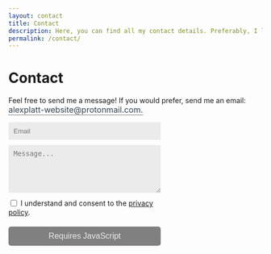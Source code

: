```yaml
---
layout: contact
title: Contact
description: Here, you can find all my contact details. Preferably, I like the contact form - that's why I set it up! But feel free to send an Email instead
permalink: /contact/
---
```


<style type="text/css">
  /*---Tool tip ---*/  
  button.tooltip .tooltiptext {
    visibility: hidden;
    width: 120px;
    background-color: #36454f;
    color: #ebebeb;
    text-align: center;
    border-radius: 6px;
    padding: 5px 0;
    position: absolute;
    z-index: 1;
    top: 150%;
    left: 50%;
    margin-left: -60px;
  }
  
  button.tooltip .tooltiptext::after {
    content: "";
    position: absolute;
    bottom: 100%;
    left: 50%;
    margin-left: -5px;
    border-width: 5px;
    border-style: solid;
    border-color: transparent transparent #36454f transparent;
  }
  
  button.tooltip:hover .tooltiptext {
    visibility: visible;
  }

  /*--- Email ---*/  
  .protect p.inner .tooltip :not(span.tooltiptext) {
    text-indent: -9999px;
    line-height: 0;
  }

  button.tooltip {
    position: relative;
    background-color: transparent;
    border-left: none;
    border-right: none;
    border-top: none;
    border-bottom: 1px dotted black;
    outline:none;
    color: #36454f;
    padding: 0px 0px;
    font-family: inherit;
    font-size: 16px;
  }
  
  .protect p.inner .tooltip:after {
    cursor: pointer;
    content: "\002E" attr(domain) "\002E \006C \0069 \0061 \006D \006E \006F \0074 \006F \0072 \0070 \0040 \0065 \0074 \0069 \0073 \0062 \0065 \0077 \002D \0074 \0074 \0061 \006C \0070 \0078 \0065 \006C \0061";
    text-indent: 0;
    display: block;
    line-height: initial;
    unicode-bidi: bidi-override; direction: rtl
  }
  
  /*--- Contact form ---*/
  input, textarea { 
    outline: none;
  }
 
  form {
    position: relative;
    width: 80%;
  }
   
  .form-inner {
    box-sizing: border-box;
  }
  
  .form-inner input,
  .form-inner textarea {
    width: 100%;
    padding: 10px;
    margin-bottom: 10px;
    border: none;
    border-radius: 2px;
    background: #ebebeb;
    box-sizing:border-box
  }
   
  button.form {
    width: 100%;
    padding: 10px;
    margin-top: 20px;
    border-radius: 5px;
    border: none;
    background: grey; 
    cursor: not-allowed;
    user-select: none;
    font-size: 16px;
    font-weight: 400;
    color: #ebebeb;
    outline: none;
  }
  
  @media (min-width: 600px) {
     form {
       width: 60%;
     }
  }
    
  input[type="checkbox"] {
    display:inline-block;
    vertical-align:middle;
  }
  
  input[type="name"] {
    display: none;
  }
  
  label {
    vertical-align:middle;
  }
</style>

# Contact
<div class="protect" role="text" aria-label="My email address is my name, without capitals or spaces, then dash, then the word website. All of this at protonmail dot com.">
  <p class="inner">    
     Feel free to send me a message! If you would prefer, send me an email:
     <button onClick="show()" class="tooltip" domain="moc">
       <span id="tooltiptext" class="tooltiptext">Click to copy</span>
     </button> 
  </p>
</div>

<form action="https://usebasin.com/f/b7e6cac71fe7" method="POST" autocomplete="off" id="my-contact-form" onsubmit="ajax(event);">
  <div class="form-inner">
    <input type="name" name="name" autocomplete="off" id="form-name">
    <input type="email" placeholder="Email" name="email" autocomplete="off" id="form-email">
    <textarea required 
      minlength="12"
      onkeyup="this.value = this.value.replace(/[$=+*<>]/g, '')"
      oninvalid="setCustomValidity('Should not be empty. Avoid strange characters.')"
      oninput="setCustomValidity('')" 
      placeholder="Message..." 
      rows="5" 
      name="message" id="form-txt"></textarea>
  </div>
  <input type="checkbox" required id="check1">
    <label for="check1">
      I understand and consent to the <a href="../privacy/"> privacy policy</a>.
    </label>
  <br>
  <button onmouseover="over()" onmouseleave="leave()" class="form" id="form-button" disabled>Requires JavaScript</button>
  <div id="form-message"></div>
</form>